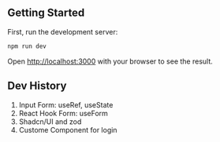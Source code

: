 ## Getting Started

First, run the development server:

```bash
npm run dev
```

Open [http://localhost:3000](http://localhost:3000) with your browser to see the result.

## Dev History

1. Input Form: useRef, useState
2. React Hook Form: useForm
3. Shadcn/UI and zod
4. Custome Component for login
